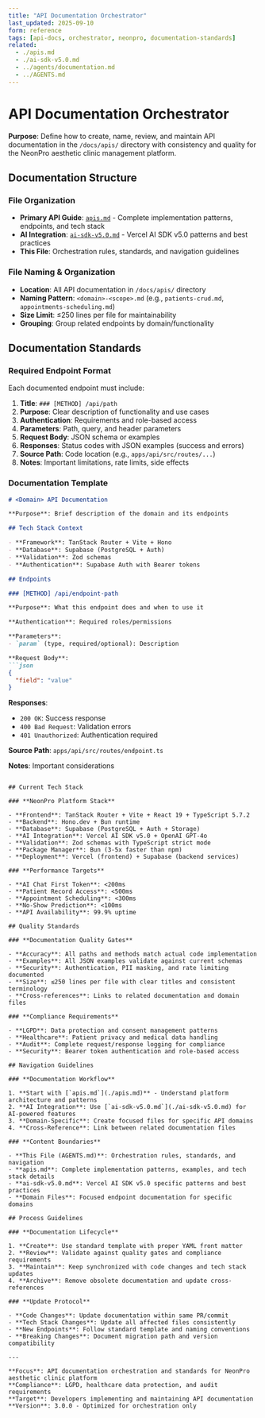 ```yaml
---
title: "API Documentation Orchestrator"
last_updated: 2025-09-10
form: reference
tags: [api-docs, orchestrator, neonpro, documentation-standards]
related:
  - ./apis.md
  - ./ai-sdk-v5.0.md
  - ../agents/documentation.md
  - ../AGENTS.md
---
```


# API Documentation Orchestrator

**Purpose**: Define how to create, name, review, and maintain API documentation in the `/docs/apis/` directory with consistency and quality for the NeonPro aesthetic clinic management platform.

## Documentation Structure

### **File Organization**

- **Primary API Guide**: [`apis.md`](./apis.md) - Complete implementation patterns, endpoints, and tech stack
- **AI Integration**: [`ai-sdk-v5.0.md`](./ai-sdk-v5.0.md) - Vercel AI SDK v5.0 patterns and best practices
- **This File**: Orchestration rules, standards, and navigation guidelines

### **File Naming & Organization**

- **Location**: All API documentation in `/docs/apis/` directory
- **Naming Pattern**: `<domain>-<scope>.md` (e.g., `patients-crud.md`, `appointments-scheduling.md`)
- **Size Limit**: ≤250 lines per file for maintainability
- **Grouping**: Group related endpoints by domain/functionality

## Documentation Standards

### **Required Endpoint Format**

Each documented endpoint must include:

1. **Title**: `### [METHOD] /api/path`
2. **Purpose**: Clear description of functionality and use cases
3. **Authentication**: Requirements and role-based access
4. **Parameters**: Path, query, and header parameters
5. **Request Body**: JSON schema or examples
6. **Responses**: Status codes with JSON examples (success and errors)
7. **Source Path**: Code location (e.g., `apps/api/src/routes/...`)
8. **Notes**: Important limitations, rate limits, side effects

### **Documentation Template**

```markdown
# <Domain> API Documentation

**Purpose**: Brief description of the domain and its endpoints

## Tech Stack Context

- **Framework**: TanStack Router + Vite + Hono
- **Database**: Supabase (PostgreSQL + Auth)
- **Validation**: Zod schemas
- **Authentication**: Supabase Auth with Bearer tokens

## Endpoints

### [METHOD] /api/endpoint-path

**Purpose**: What this endpoint does and when to use it

**Authentication**: Required roles/permissions

**Parameters**:
- `param` (type, required/optional): Description

**Request Body**:
```json
{
  "field": "value"
}
```

**Responses**:
- `200 OK`: Success response
- `400 Bad Request`: Validation errors
- `401 Unauthorized`: Authentication required

**Source Path**: `apps/api/src/routes/endpoint.ts`

**Notes**: Important considerations
```

## Current Tech Stack

### **NeonPro Platform Stack**

- **Frontend**: TanStack Router + Vite + React 19 + TypeScript 5.7.2
- **Backend**: Hono.dev + Bun runtime
- **Database**: Supabase (PostgreSQL + Auth + Storage)
- **AI Integration**: Vercel AI SDK v5.0 + OpenAI GPT-4o
- **Validation**: Zod schemas with TypeScript strict mode
- **Package Manager**: Bun (3-5x faster than npm)
- **Deployment**: Vercel (frontend) + Supabase (backend services)

### **Performance Targets**

- **AI Chat First Token**: <200ms
- **Patient Record Access**: <500ms
- **Appointment Scheduling**: <300ms
- **No-Show Prediction**: <100ms
- **API Availability**: 99.9% uptime

## Quality Standards

### **Documentation Quality Gates**

- **Accuracy**: All paths and methods match actual code implementation
- **Examples**: All JSON examples validate against current schemas
- **Security**: Authentication, PII masking, and rate limiting documented
- **Size**: ≤250 lines per file with clear titles and consistent terminology
- **Cross-references**: Links to related documentation and domain files

### **Compliance Requirements**

- **LGPD**: Data protection and consent management patterns
- **Healthcare**: Patient privacy and medical data handling
- **Audit**: Complete request/response logging for compliance
- **Security**: Bearer token authentication and role-based access

## Navigation Guidelines

### **Documentation Workflow**

1. **Start with [`apis.md`](./apis.md)** - Understand platform architecture and patterns
2. **AI Integration**: Use [`ai-sdk-v5.0.md`](./ai-sdk-v5.0.md) for AI-powered features
3. **Domain-Specific**: Create focused files for specific API domains
4. **Cross-Reference**: Link between related documentation files

### **Content Boundaries**

- **This File (AGENTS.md)**: Orchestration rules, standards, and navigation
- **apis.md**: Complete implementation patterns, examples, and tech stack details
- **ai-sdk-v5.0.md**: Vercel AI SDK v5.0 specific patterns and best practices
- **Domain Files**: Focused endpoint documentation for specific domains

## Process Guidelines

### **Documentation Lifecycle**

1. **Create**: Use standard template with proper YAML front matter
2. **Review**: Validate against quality gates and compliance requirements
3. **Maintain**: Keep synchronized with code changes and tech stack updates
4. **Archive**: Remove obsolete documentation and update cross-references

### **Update Protocol**

- **Code Changes**: Update documentation within same PR/commit
- **Tech Stack Changes**: Update all affected files consistently
- **New Endpoints**: Follow standard template and naming conventions
- **Breaking Changes**: Document migration path and version compatibility

---

**Focus**: API documentation orchestration and standards for NeonPro aesthetic clinic platform  
**Compliance**: LGPD, healthcare data protection, and audit requirements  
**Target**: Developers implementing and maintaining API documentation  
**Version**: 3.0.0 - Optimized for orchestration only